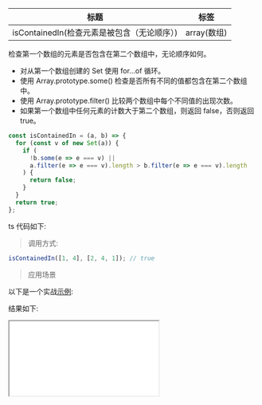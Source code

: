 | 标题                                        | 标签        |
| ------------------------------------------- | ----------- |
| isContainedIn(检查元素是被包含（无论顺序）) | array(数组) |

检查第一个数组的元素是否包含在第二个数组中，无论顺序如何。

- 对从第一个数组创建的 Set 使用 for...of 循环。
- 使用 Array.prototype.some() 检查是否所有不同的值都包含在第二个数组中。
- 使用 Array.prototype.filter() 比较两个数组中每个不同值的出现次数。
- 如果第一个数组中任何元素的计数大于第二个数组，则返回 false，否则返回 true。

```js
const isContainedIn = (a, b) => {
  for (const v of new Set(a)) {
    if (
      !b.some(e => e === v) ||
      a.filter(e => e === v).length > b.filter(e => e === v).length
    ) {
      return false;
    }
  }
  return true;
};
```

ts 代码如下:

<div class="code-editor" data-url="codes/javascript/ts/is-contained-in.ts" data-language="typescript"></div>

> 调用方式:

```js
isContainedIn([1, 4], [2, 4, 1]); // true
```

> 应用场景

以下是一个实战<a href="codes/javascript/html/is-contained-in.html" target="_blank" rel="noopener noreferrer">示例</a>:

<div class="code-editor" data-url="codes/javascript/html/is-contained-in.html" data-language="html"></div>

结果如下:

<iframe src="codes/javascript/html/is-contained-in.html"></iframe>
